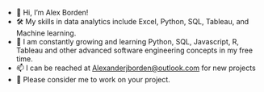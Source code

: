- 👋 Hi, I’m Alex Borden!
- 🛠️ My skills in data analytics include Excel, Python, SQL, Tableau, and Machine learning.
- 🌱 I am constantly growing and learning Python, SQL, Javascript, R, Tableau and other advanced software engineering concepts in my free time.
- 📫 I can be reached at Alexanderjborden@outlook.com for new projects
- 💼 Please consider me to work on your project.

<!---
ABorden23/ABorden23 is a ✨ special ✨ repository because its `README.md` (this file) appears on your GitHub profile.
You can click the Preview link to take a look at your changes.
--->
